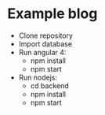 # Example blog

- Clone repository
- Import database
- Run angular 4:
  + npm install
  + npm start
- Run nodejs:
  + cd backend
  + npm install
  + npm start
